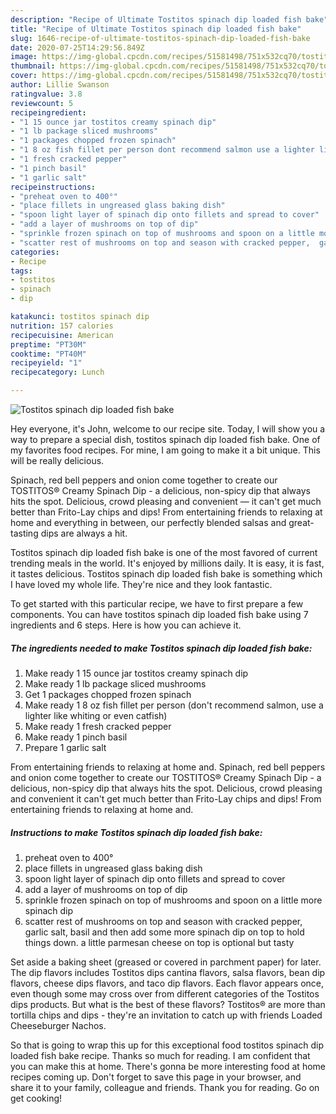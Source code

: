 ```yaml
---
description: "Recipe of Ultimate Tostitos spinach dip loaded fish bake"
title: "Recipe of Ultimate Tostitos spinach dip loaded fish bake"
slug: 1646-recipe-of-ultimate-tostitos-spinach-dip-loaded-fish-bake
date: 2020-07-25T14:29:56.849Z
image: https://img-global.cpcdn.com/recipes/51581498/751x532cq70/tostitos-spinach-dip-loaded-fish-bake-recipe-main-photo.jpg
thumbnail: https://img-global.cpcdn.com/recipes/51581498/751x532cq70/tostitos-spinach-dip-loaded-fish-bake-recipe-main-photo.jpg
cover: https://img-global.cpcdn.com/recipes/51581498/751x532cq70/tostitos-spinach-dip-loaded-fish-bake-recipe-main-photo.jpg
author: Lillie Swanson
ratingvalue: 3.8
reviewcount: 5
recipeingredient:
- "1 15 ounce jar tostitos creamy spinach dip"
- "1 lb package sliced mushrooms"
- "1 packages chopped frozen spinach"
- "1 8 oz fish fillet per person dont recommend salmon use a lighter like whiting or even catfish"
- "1 fresh cracked pepper"
- "1 pinch basil"
- "1 garlic salt"
recipeinstructions:
- "preheat oven to 400°"
- "place fillets in ungreased glass baking dish"
- "spoon light layer of spinach dip onto fillets and spread to cover"
- "add a layer of mushrooms on top of dip"
- "sprinkle frozen spinach on top of mushrooms and spoon on a little more spinach dip"
- "scatter rest of mushrooms on top and season with cracked pepper,  garlic salt, basil and then add some more spinach dip on top to hold things down. a little parmesan cheese on top is optional but tasty"
categories:
- Recipe
tags:
- tostitos
- spinach
- dip

katakunci: tostitos spinach dip 
nutrition: 157 calories
recipecuisine: American
preptime: "PT30M"
cooktime: "PT40M"
recipeyield: "1"
recipecategory: Lunch

---
```



![Tostitos spinach dip loaded fish bake](https://img-global.cpcdn.com/recipes/51581498/751x532cq70/tostitos-spinach-dip-loaded-fish-bake-recipe-main-photo.jpg)

Hey everyone, it's John, welcome to our recipe site. Today, I will show you a way to prepare a special dish, tostitos spinach dip loaded fish bake. One of my favorites food recipes. For mine, I am going to make it a bit unique. This will be really delicious.

Spinach, red bell peppers and onion come together to create our TOSTITOS® Creamy Spinach Dip - a delicious, non-spicy dip that always hits the spot. Delicious, crowd pleasing and convenient — it can&#39;t get much better than Frito-Lay chips and dips! From entertaining friends to relaxing at home and everything in between, our perfectly blended salsas and great-tasting dips are always a hit.

Tostitos spinach dip loaded fish bake is one of the most favored of current trending meals in the world. It's enjoyed by millions daily. It is easy, it is fast, it tastes delicious. Tostitos spinach dip loaded fish bake is something which I have loved my whole life. They're nice and they look fantastic.


To get started with this particular recipe, we have to first prepare a few components. You can have tostitos spinach dip loaded fish bake using 7 ingredients and 6 steps. Here is how you can achieve it.

<!--inarticleads1-->

##### The ingredients needed to make Tostitos spinach dip loaded fish bake:

1. Make ready 1 15 ounce jar tostitos creamy spinach dip
1. Make ready 1 lb package sliced mushrooms
1. Get 1 packages chopped frozen spinach
1. Make ready 1 8 oz fish fillet per person (don&#39;t recommend salmon, use a lighter like whiting or even catfish)
1. Make ready 1 fresh cracked pepper
1. Make ready 1 pinch basil
1. Prepare 1 garlic salt


From entertaining friends to relaxing at home and. Spinach, red bell peppers and onion come together to create our TOSTITOS® Creamy Spinach Dip - a delicious, non-spicy dip that always hits the spot. Delicious, crowd pleasing and convenient it can&#39;t get much better than Frito-Lay chips and dips! From entertaining friends to relaxing at home and. 

<!--inarticleads2-->

##### Instructions to make Tostitos spinach dip loaded fish bake:

1. preheat oven to 400°
1. place fillets in ungreased glass baking dish
1. spoon light layer of spinach dip onto fillets and spread to cover
1. add a layer of mushrooms on top of dip
1. sprinkle frozen spinach on top of mushrooms and spoon on a little more spinach dip
1. scatter rest of mushrooms on top and season with cracked pepper,  garlic salt, basil and then add some more spinach dip on top to hold things down. a little parmesan cheese on top is optional but tasty


Set aside a baking sheet (greased or covered in parchment paper) for later. The dip flavors includes Tostitos dips cantina flavors, salsa flavors, bean dip flavors, cheese dips flavors, and taco dip flavors. Each flavor appears once, even though some may cross over from different categories of the Tostitos dips products. But what is the best of these flavors? Tostitos® are more than tortilla chips and dips - they&#39;re an invitation to catch up with friends Loaded Cheeseburger Nachos. 

So that is going to wrap this up for this exceptional food tostitos spinach dip loaded fish bake recipe. Thanks so much for reading. I am confident that you can make this at home. There's gonna be more interesting food at home recipes coming up. Don't forget to save this page in your browser, and share it to your family, colleague and friends. Thank you for reading. Go on get cooking!
